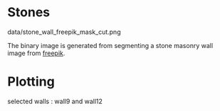# Stones

data/stone_wall_freepik_mask_cut.png

The binary image is generated from segmenting a stone masonry wall image from [freepik](https://www.freepik.com/premium-photo/detail-traditional-dry-stone-masonry-from-south-france-cevennes_37918828.htm).



# Plotting

selected walls : wall9 and wall12
